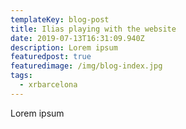 ```yaml
---
templateKey: blog-post
title: Ilias playing with the website
date: 2019-07-13T16:31:09.940Z
description: Lorem ipsum
featuredpost: true
featuredimage: /img/blog-index.jpg
tags:
  - xrbarcelona
---
```

Lorem ipsum
